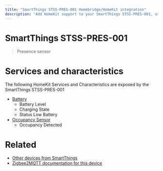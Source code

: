 ```yaml
---
title: "SmartThings STSS-PRES-001 Homebridge/HomeKit integration"
description: "Add HomeKit support to your SmartThings STSS-PRES-001, using Homebridge, Zigbee2MQTT and homebridge-z2m."
---
```

<!---
This file has been GENERATED using src/docgen/docgen.ts
DO NOT EDIT THIS FILE MANUALLY!
-->
# SmartThings STSS-PRES-001
> Presence sensor


# Services and characteristics
The following HomeKit Services and Characteristics are exposed by
the SmartThings STSS-PRES-001

* [Battery](../../battery.md)
  * Battery Level
  * Charging State
  * Status Low Battery
* [Occupancy Sensor](../../sensors.md)
  * Occupancy Detected


# Related
* [Other devices from SmartThings](../index.md#smartthings)
* [Zigbee2MQTT documentation for this device](https://www.zigbee2mqtt.io/devices/STSS-PRES-001.html)